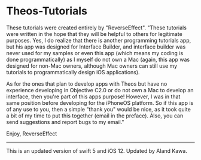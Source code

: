 # Theos-Tutorials

These tutorials were created entirely by "ReverseEffect".
"These tutorials were written in the hope that they will be helpful to others for legitimate purposes.  Yes, I do realize that there is another programming tutorials app, but his app was designed for Interface Builder, and interface builder was never used for my samples or even this app (which means my coding is done programmatically) as I myself do not own a Mac (again, this app was designed for non-Mac owners, although Mac owners can still use my tutorials to programmatically design iOS applications).  

As for the ones that plan to develop apps with Theos but have no experience developing in Objective C2.0  or do not own a Mac to develop an interface, then you're part of this apps purpose!  However, I was in that same position before developing for the iPhoneOS platform.  So if this app is of any use to you, then a simple "thank you" would be nice, as it took quite a bit of my time to put this together (email in the preface).  Also, you can send suggestions and report bugs to my email."

Enjoy,
ReverseEffect

----------

This is an updated version of swift 5 and iOS 12. Updated by Aland Kawa.
